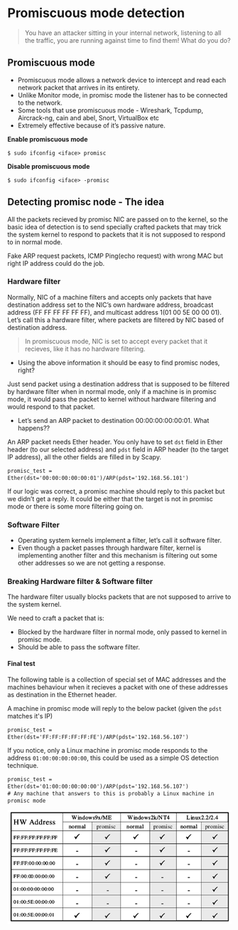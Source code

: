 # Promiscuous mode detection

> You have an attacker sitting in your internal network, listening to all the traffic, you are running against time to find them! What do you do?

## Promiscuous mode

- Promiscuous mode allows a network device to intercept and read each network packet that arrives in its entirety.
- Unlike Monitor mode, in promisc mode the listener has to be connected to the network.
- Some tools that use promiscuous mode - Wireshark, Tcpdump, Aircrack-ng, cain and abel, Snort, VirtualBox etc
- Extremely effective because of it’s passive nature.

**Enable promiscuous mode**

```
$ sudo ifconfig <iface> promisc   
```

**Disable promiscuous mode**

```
$ sudo ifconfig <iface> -promisc   
```

## Detecting promisc node - The idea

All the packets recieved by promisc NIC are passed on to the kernel, so the basic idea of detection is to send specially crafted packets that may trick the system kernel to respond to packets that it is not supposed to respond to in normal mode.

Fake ARP request packets, ICMP Ping(echo request) with wrong MAC but right IP address could do the job.

### Hardware filter

Normally, NIC of a machine filters and accepts only packets that have destination address set to the NIC’s own hardware address, broadcast address (FF FF FF FF FF FF), and multicast address 1(01 00 5E 00 00 01). Let’s call this a hardware filter, where packets are filtered by NIC based of destination address.

> In promiscuous mode, NIC is set to accept every packet that it recieves, like it has no hardware filtering.

- Using the above information it should be easy to find promisc nodes, right?

Just send packet using a destination address that is supposed to be filtered by hardware filter when in normal mode, only if a machine is in promisc mode, it would pass the packet to kernel without hardware filtering and would respond to that packet.
    
- Let’s send an ARP packet to destination 00:00:00:00:00:01. What happens??

An ARP packet needs Ether header. You only have to set `dst` field in Ether header (to our selected address) and `pdst` field in ARP header (to the target IP address), all the other fields are filled in by Scapy.

```
promisc_test = Ether(dst='00:00:00:00:00:01')/ARP(pdst='192.168.56.101')
```

If our logic was correct, a promisc machine should reply to this packet but we didn’t get a reply. It could be either that the target is not in promisc mode or there is some more filtering going on.

### Software Filter

- Operating system kernels implement a filter, let’s call it software filter.
- Even though a packet passes through hardware filter, kernel is implementing another filter and this mechanism is filtering out some other addresses so we are not getting a response.

### Breaking Hardware filter & Software filter

The hardware filter usually blocks packets that are not supposed to arrive to the system kernel.

We need to craft a packet that is:

  - Blocked by the hardware filter in normal mode, only passed to kernel in promisc mode.
  - Should be able to pass the software filter.

#### Final test

The following table is a collection of special set of MAC addresses and the machines behaviour when it recieves a packet with one of these addresses as destination in the Ethernet header.

A machine in promisc mode will reply to the below packet (given the `pdst` matches it's IP)

```
promisc_test = Ether(dst='FF:FF:FF:FF:FF:FE')/ARP(pdst='192.168.56.107')
```

If you notice, only a Linux machine in promisc mode responds to the address `01:00:00:00:00:00`, this could be used as a simple OS detection technique.

```
promisc_test = Ether(dst='01:00:00:00:00:00')/ARP(pdst='192.168.56.107')
# Any machine that answers to this is probably a Linux machine in promisc mode
```

![promisc-table](../imgs/promisc_table.png)
